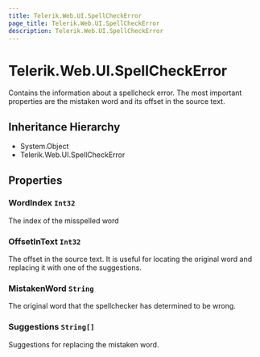 ```yaml
---
title: Telerik.Web.UI.SpellCheckError
page_title: Telerik.Web.UI.SpellCheckError
description: Telerik.Web.UI.SpellCheckError
---
```


# Telerik.Web.UI.SpellCheckError

Contains the information about a spellcheck error.  The most important properties are the mistaken word and its offset in the source text.

## Inheritance Hierarchy

* System.Object
* Telerik.Web.UI.SpellCheckError

## Properties

###  WordIndex `Int32`

The index of the misspelled word

###  OffsetInText `Int32`

The offset in the source text.  It is useful for locating the original word and replacing it with one of the suggestions.

###  MistakenWord `String`

The original word that the spellchecker has determined to be wrong.

###  Suggestions `String[]`

Suggestions for replacing the mistaken word.

